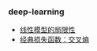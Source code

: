 ### deep-learning

- [线性模型的局限性](./limitations_of_linear_models.md)
- [经典损失函数：交叉熵](./cross_entropy.md)
